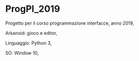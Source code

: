 # ProgPI_2019
Progetto per il corso programmazione interfacce, anno 2019, 

Arkanoid: gioco e editor,

Linguaggio: Python 3,

SO: Window 10,

